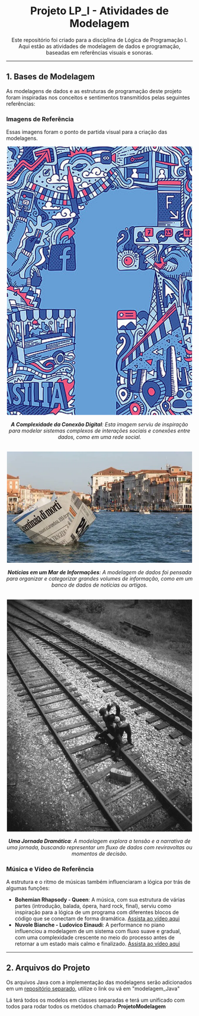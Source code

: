 <div align="center">
  <h1>Projeto LP_I - Atividades de Modelagem</h1>
  <p>Este repositório foi criado para a disciplina de Lógica de Programação I. Aqui estão as atividades de modelagem de dados e programação, baseadas em referências visuais e sonoras.</p>
</div>

---

<h2>1. Bases de Modelagem</h2>
<p>As modelagens de dados e as estruturas de programação deste projeto foram inspiradas nos conceitos e sentimentos transmitidos pelas seguintes referências:</p>

<h3>Imagens de Referência</h3>
<p>Essas imagens foram o ponto de partida visual para a criação das modelagens.</p>

<div align="center">
    <img src="img_modelagem/img_inspiracao/img3.jpg" alt="A Complexidade da Conexão Digital" width="500"/>
    <p><i><b>A Complexidade da Conexão Digital</b>: Esta imagem serviu de inspiração para modelar sistemas complexos de interações sociais e conexões entre dados, como em uma rede social.</i></p>
</div>
<br>

<div align="center">
    <img src="img_modelagem/img_inspiracao/img1.webp" alt="Notícias em um Mar de Informações" width="500"/>
    <p><i><b>Notícias em um Mar de Informações</b>: A modelagem de dados foi pensada para organizar e categorizar grandes volumes de informação, como em um banco de dados de notícias ou artigos.</i></p>
</div>
<br>

<div align="center">
    <img src="img_modelagem/img_inspiracao/img2.webp" alt="Uma Jornada Dramática" width="500"/>
    <p><i><b>Uma Jornada Dramática</b>: A modelagem explora a tensão e a narrativa de uma jornada, buscando representar um fluxo de dados com reviravoltas ou momentos de decisão.</i></p>
</div>

<h3>Música e Vídeo de Referência</h3>
<p>A estrutura e o ritmo de músicas também influenciaram a lógica por trás de algumas funções:</p>
<ul>
    <li>
        <b>Bohemian Rhapsody - Queen</b>: A música, com sua estrutura de várias partes (introdução, balada, ópera, hard rock, final), serviu como inspiração para a lógica de um programa com diferentes blocos de código que se conectam de forma dramática.
        <a href="https://www.youtube.com/watch?v=yk3prd8GER4&list=RDyk3prd8GER4&start_radio=1">Assista ao vídeo aqui</a>
    </li>
    <li>
        <b>Nuvole Bianche - Ludovico Einaudi</b>: A performance no piano influenciou a modelagem de um sistema com fluxo suave e gradual, com uma complexidade crescente no meio do processo antes de retornar a um estado mais calmo e finalizado.
        <a href="https://youtu.be/4VR-6AS0-l4?si=I5Aop70B9tbPZMs7">Assista ao vídeo aqui</a>
    </li>
</ul>

---

<h2>2. Arquivos do Projeto</h2>
<p>Os arquivos Java com a implementação das modelagens serão adicionados em um <a href="https://github.com/Richard-JV-Rangel/LP_I/tree/main/modelagem_Java">repositório separado</a>, utilize o link ou vá em "modelagem_Java"</p>
<p>Lá terá todos os modelos em classes separadas e terá um unificado com todos para rodar todos os metódos chamado <b>ProjetoModelagem</b></p>
